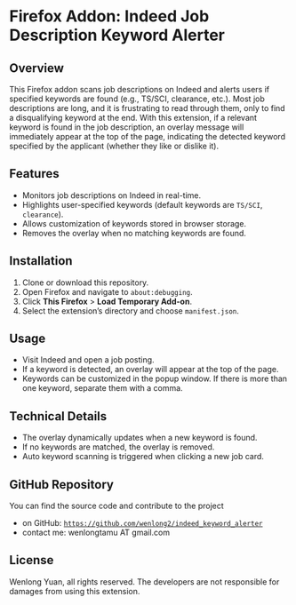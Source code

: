 # Firefox Addon: Indeed Job Description Keyword Alerter

## Overview

This Firefox addon scans job descriptions on Indeed and alerts users if specified keywords are found (e.g., TS/SCI, clearance, etc.). Most job descriptions are long, and it is frustrating to read through them, only to find a disqualifying keyword at the end. With this extension, if a relevant keyword is found in the job description, an overlay message will immediately appear at the top of the page, indicating the detected keyword specified by the applicant (whether they like or dislike it).

## Features

- Monitors job descriptions on Indeed in real-time.
- Highlights user-specified keywords (default keywords are `TS/SCI`, `clearance`).
- Allows customization of keywords stored in browser storage.
- Removes the overlay when no matching keywords are found.

## Installation

1. Clone or download this repository.
2. Open Firefox and navigate to `about:debugging`.
3. Click **This Firefox** > **Load Temporary Add-on**.
4. Select the extension’s directory and choose `manifest.json`.

## Usage

- Visit Indeed and open a job posting.
- If a keyword is detected, an overlay will appear at the top of the page.
- Keywords can be customized in the popup window. If there is more than one keyword, separate them with a comma.

## Technical Details

- The overlay dynamically updates when a new keyword is found.
- If no keywords are matched, the overlay is removed.
- Auto keyword scanning is triggered when clicking a new job card.

## GitHub Repository

You can find the source code and contribute to the project 

- on GitHub: [``https://github.com/wenlong2/indeed_keyword_alerter``](https://github.com/wenlong2/indeed_keyword_alerter) 
- contact me: wenlongtamu  AT  gmail.com

## License

Wenlong Yuan, all rights reserved. The developers are not responsible for damages from using this extension.

